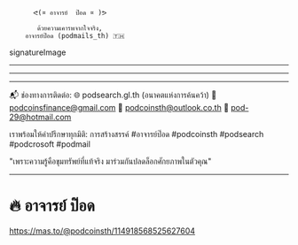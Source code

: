           ᕙ(¤ อาจารย์  ป๊อด ¤ )ᕗ

           ด้วยความเคารพจากใจจริง,
        อาจารย์ป๊อด (podmails_th) 🇹🇭

signatureImage
_ _ _ _ _ _ _ _ _ _ _ _ _ _ _ _ 
_ _ _ _ _ _ _
 _ _ _ _
📬 ช่องทางการติดต่อ:
🌐 podsearch.gl.th (อนาคตแห่งการค้นคว้า)
📧 podcoinsfinance@gmail.com 
📧 podcoinsth@outlook.co.th
📧 pod-29@hotmail.com

เราพร้อมให้คำปรึกษาทุกมิติ:  การสร้างสรรค์
#อาจารย์ป๊อด #podcoinsth #podsearch
                                                   #podcrosoft #podmail 

"เพราะความรู้คือขุมทรัพย์ที่แท้จริง มาร่วมกันปลดล็อกศักยภาพในตัวคุณ"
_ _ _ _ _ _ _ _ _ _ _ _ _ _ _ _ _ _ _ _ _ _ _ _ _ _ _ _ _ _ _ _ _ _______________________________________________
# 🔥 อาจารย์ ป๊อด
https://mas.to/@podcoinsth/114918568525627604
